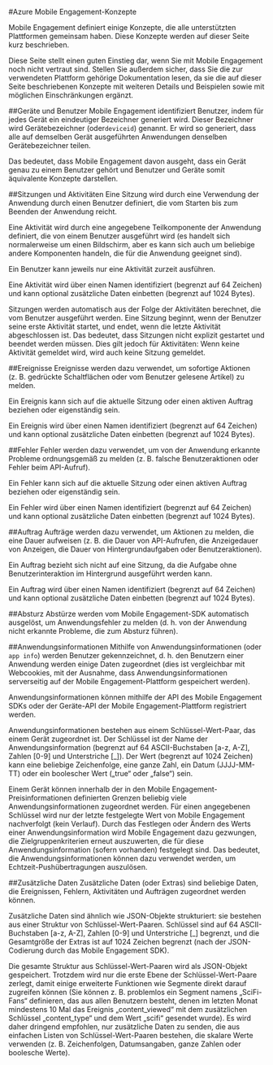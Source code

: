 <properties
	pageTitle="Mobile Engagement-Konzepte"
	description="Mobile Engagement-Konzepte"
	services="mobile-engagement"
	documentationCenter="mobile"
	authors="kpiteira"
	manager="dwrede"
	editor="" />

<tags
	ms.service="mobile-engagement"
	ms.workload="mobile"
	ms.tgt_pltfrm="mobile-android"
	ms.devlang="na"
	ms.topic="get-started-article"
	ms.date="01/24/2015"
	ms.author="kapiteir" />

#Azure Mobile Engagement-Konzepte

Mobile Engagement definiert einige Konzepte, die alle unterstützten Plattformen gemeinsam haben. Diese Konzepte werden auf dieser Seite kurz beschrieben.

Diese Seite stellt einen guten Einstieg dar, wenn Sie mit Mobile Engagement noch nicht vertraut sind. Stellen Sie außerdem sicher, dass Sie die zur verwendeten Plattform gehörige Dokumentation lesen, da sie die auf dieser Seite beschriebenen Konzepte mit weiteren Details und Beispielen sowie mit möglichen Einschränkungen ergänzt.

##Geräte und Benutzer
Mobile Engagement identifiziert Benutzer, indem für jedes Gerät ein eindeutiger Bezeichner generiert wird. Dieser Bezeichner wird Gerätebezeichner (oder`deviceid`) genannt. Er wird so generiert, dass alle auf demselben Gerät ausgeführten Anwendungen denselben Gerätebezeichner teilen.

Das bedeutet, dass Mobile Engagement davon ausgeht, dass ein Gerät genau zu einem Benutzer gehört und Benutzer und Geräte somit äquivalente Konzepte darstellen.

##Sitzungen und Aktivitäten
Eine Sitzung wird durch eine Verwendung der Anwendung durch einen Benutzer definiert, die vom Starten bis zum Beenden der Anwendung reicht.

Eine Aktivität wird durch eine angegebene Teilkomponente der Anwendung definiert, die von einem Benutzer ausgeführt wird (es handelt sich normalerweise um einen Bildschirm, aber es kann sich auch um beliebige andere Komponenten handeln, die für die Anwendung geeignet sind).

Ein Benutzer kann jeweils nur eine Aktivität zurzeit ausführen.

Eine Aktivität wird über einen Namen identifiziert (begrenzt auf 64 Zeichen) und kann optional zusätzliche Daten einbetten (begrenzt auf 1024 Bytes).

Sitzungen werden automatisch aus der Folge der Aktivitäten berechnet, die vom Benutzer ausgeführt werden. Eine Sitzung beginnt, wenn der Benutzer seine erste Aktivität startet, und endet, wenn die letzte Aktivität abgeschlossen ist. Das bedeutet, dass Sitzungen nicht explizit gestartet und beendet werden müssen. Dies gilt jedoch für Aktivitäten: Wenn keine Aktivität gemeldet wird, wird auch keine Sitzung gemeldet.

##Ereignisse
Ereignisse werden dazu verwendet, um sofortige Aktionen (z. B. gedrückte Schaltflächen oder vom Benutzer gelesene Artikel) zu melden.

Ein Ereignis kann sich auf die aktuelle Sitzung oder einen aktiven Auftrag beziehen oder eigenständig sein.

Ein Ereignis wird über einen Namen identifiziert (begrenzt auf 64 Zeichen) und kann optional zusätzliche Daten einbetten (begrenzt auf 1024 Bytes).

##Fehler
Fehler werden dazu verwendet, um von der Anwendung erkannte Probleme ordnungsgemäß zu melden (z. B. falsche Benutzeraktionen oder Fehler beim API-Aufruf).

Ein Fehler kann sich auf die aktuelle Sitzung oder einen aktiven Auftrag beziehen oder eigenständig sein.

Ein Fehler wird über einen Namen identifiziert (begrenzt auf 64 Zeichen) und kann optional zusätzliche Daten einbetten (begrenzt auf 1024 Bytes).

##Auftrag
Aufträge werden dazu verwendet, um Aktionen zu melden, die eine Dauer aufweisen (z. B. die Dauer von API-Aufrufen, die Anzeigedauer von Anzeigen, die Dauer von Hintergrundaufgaben oder Benutzeraktionen).

Ein Auftrag bezieht sich nicht auf eine Sitzung, da die Aufgabe ohne Benutzerinteraktion im Hintergrund ausgeführt werden kann.

Ein Auftrag wird über einen Namen identifiziert (begrenzt auf 64 Zeichen) und kann optional zusätzliche Daten einbetten (begrenzt auf 1024 Bytes).

##Absturz
Abstürze werden vom Mobile Engagement-SDK automatisch ausgelöst, um Anwendungsfehler zu melden (d. h. von der Anwendung nicht erkannte Probleme, die zum Absturz führen).

##Anwendungsinformationen
Mithilfe von Anwendungsinformationen (oder `app info`) werden Benutzer gekennzeichnet, d. h. den Benutzern einer Anwendung werden einige Daten zugeordnet (dies ist vergleichbar mit Webcookies, mit der Ausnahme, dass Anwendungsinformationen serverseitig auf der Mobile Engagement-Plattform gespeichert werden).

Anwendungsinformationen können mithilfe der API des Mobile Engagement SDKs oder der Geräte-API der Mobile Engagement-Plattform registriert werden.

Anwendungsinformationen bestehen aus einem Schlüssel-Wert-Paar, das einem Gerät zugeordnet ist. Der Schlüssel ist der Name der Anwendungsinformation (begrenzt auf 64 ASCII-Buchstaben [a-z, A-Z], Zahlen [0-9] und Unterstriche [\_]). Der Wert (begrenzt auf 1024 Zeichen) kann eine beliebige Zeichenfolge, eine ganze Zahl, ein Datum (JJJJ-MM-TT) oder ein boolescher Wert („true“ oder „false“) sein.

Einem Gerät können innerhalb der in den Mobile Engagement-Preisinformationen definierten Grenzen beliebig viele Anwendungsinformationen zugeordnet werden. Für einen angegebenen Schlüssel wird nur der letzte festgelegte Wert von Mobile Engagement nachverfolgt (kein Verlauf). Durch das Festlegen oder Ändern des Werts einer Anwendungsinformation wird Mobile Engagement dazu gezwungen, die Zielgruppenkriterien erneut auszuwerten, die für diese Anwendungsinformation (sofern vorhanden) festgelegt sind. Das bedeutet, die Anwendungsinformationen können dazu verwendet werden, um Echtzeit-Pushübertragungen auszulösen.

##Zusätzliche Daten
Zusätzliche Daten (oder Extras) sind beliebige Daten, die Ereignissen, Fehlern, Aktivitäten und Aufträgen zugeordnet werden können.

Zusätzliche Daten sind ähnlich wie JSON-Objekte strukturiert: sie bestehen aus einer Struktur von Schlüssel-Wert-Paaren. Schlüssel sind auf 64 ASCII-Buchstaben [a-z, A-Z], Zahlen [0-9] und Unterstriche [\_] begrenzt, und die Gesamtgröße der Extras ist auf 1024 Zeichen begrenzt (nach der JSON-Codierung durch das Mobile Engagement SDK).

Die gesamte Struktur aus Schlüssel-Wert-Paaren wird als JSON-Objekt gespeichert. Trotzdem wird nur die erste Ebene der Schlüssel-Wert-Paare zerlegt, damit einige erweiterte Funktionen wie Segmente direkt darauf zugreifen können (Sie können z. B. problemlos ein Segment namens „SciFi-Fans“ definieren, das aus allen Benutzern besteht, denen im letzten Monat mindestens 10 Mal das Ereignis „content\_viewed“ mit dem zusätzlichen Schlüssel „content\_type“ und dem Wert „scifi“ gesendet wurde). Es wird daher dringend empfohlen, nur zusätzliche Daten zu senden, die aus einfachen Listen von Schlüssel-Wert-Paaren bestehen, die skalare Werte verwenden (z. B. Zeichenfolgen, Datumsangaben, ganze Zahlen oder boolesche Werte).
 

<!---HONumber=August15_HO6-->